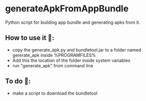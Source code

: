 # generateApkFromAppBundle
Python script for building app bundle and generating apks from it.

## How to use it 🎯:
* copy the generate_apk.py and bundletool.jar to a folder named gererate_apk inside %PROGRAMFILES%
* Add this the location of the folder inside system variables
* run "generate_apk" from command line

## To do 🚀:
* make a script to download the bundletool